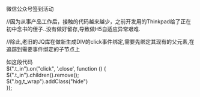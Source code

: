 微信公众号签到活动

//因为从事产品工作后，接触的代码越来越少，之前开发用的Thinkpad给了正在初中念书的侄子..没有做好留存,导致做H5自适应异常艰难.

//除此,老旧的JQ库在做新生成DIV的click事件绑定,需要先绑定其现有的父元素,在追踪到需要事件绑定的子节点上

如这段代码<br>
	$(".t_in").on("click", '.close', function () {<br>
		$(".t_in").children().remove();<br>
		$(".bg,t_wrap").addClass("hide")<br>
 	});<br>
